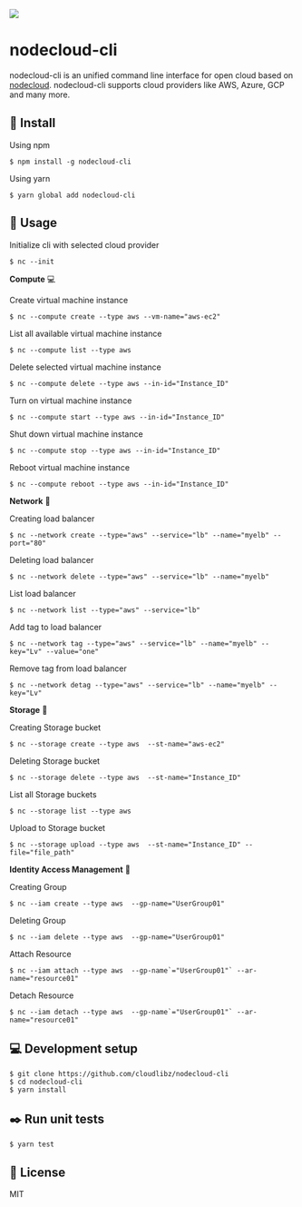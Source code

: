 ![](https://i.imgur.com/7B6X9Uj.png)
  
# nodecloud-cli

nodecloud-cli is an unified command line interface for open cloud based on [nodecloud](https://github.com/cloudlibz/nodecloud). nodecloud-cli supports cloud providers like AWS, Azure, GCP and many more.

## 🚀 Install

Using npm

```
$ npm install -g nodecloud-cli
```

Using yarn

```
$ yarn global add nodecloud-cli
```

## 📣 Usage

Initialize cli with selected cloud provider

```
$ nc --init
```

**Compute** :computer:

Create virtual machine instance

```
$ nc --compute create --type aws --vm-name="aws-ec2"
```

List all available virtual machine instance

```
$ nc --compute list --type aws
```

Delete selected virtual machine instance

```
$ nc --compute delete --type aws --in-id="Instance_ID"
```

Turn on virtual machine instance

```
$ nc --compute start --type aws --in-id="Instance_ID"
```

Shut down virtual machine instance

```
$ nc --compute stop --type aws --in-id="Instance_ID"
```

Reboot virtual machine instance

```
$ nc --compute reboot --type aws --in-id="Instance_ID"
```

**Network** :satellite:

Creating load balancer

```
$ nc --network create --type="aws" --service="lb" --name="myelb" --port="80"
```

Deleting load balancer

```
$ nc --network delete --type="aws" --service="lb" --name="myelb"
```

List load balancer

```
$ nc --network list --type="aws" --service="lb"
```

Add tag to load balancer

```
$ nc --network tag --type="aws" --service="lb" --name="myelb" --key="Lv" --value="one"
```

Remove tag from load balancer

```
$ nc --network detag --type="aws" --service="lb" --name="myelb" --key="Lv"
```

**Storage** :floppy_disk:

Creating Storage bucket

```
$ nc --storage create --type aws  --st-name="aws-ec2"
```

Deleting Storage bucket

```
$ nc --storage delete --type aws  --st-name="Instance_ID"
```

List all Storage buckets

```
$ nc --storage list --type aws
```

Upload to Storage bucket

```
$ nc --storage upload --type aws  --st-name="Instance_ID" --file="file_path"
```

**Identity Access Management** :key:

Creating Group

```
$ nc --iam create --type aws  --gp-name="UserGroup01"
```

Deleting Group

```
$ nc --iam delete --type aws  --gp-name="UserGroup01"
```

Attach Resource

```
$ nc --iam attach --type aws  --gp-name`="UserGroup01"` --ar-name="resource01"
```

Detach Resource

```
$ nc --iam detach --type aws  --gp-name`="UserGroup01"` --ar-name="resource01"
```

## 💻 Development setup

```
$ git clone https://github.com/cloudlibz/nodecloud-cli
$ cd nodecloud-cli
$ yarn install
```

## ✒️ Run unit tests

```
$ yarn test
```

## 📜 License

MIT
